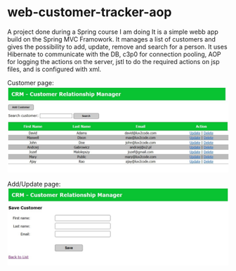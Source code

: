 # web-customer-tracker-aop
A project done during a Spring course I am doing
It is a simple webb app build on the Spring MVC Framowork. It manages a list of customers and gives the possibility to add, update, remove and search for a person.
It uses Hibernate to communicate with the DB, c3p0 for connection pooling, AOP for logging the actions on the server, jstl to do the required actions on jsp files, and is configured with xml.

Customer page:
![screenshot1](https://github.com/WojciechWarchol/web-customer-tracker-aop/blob/master/screenshots/app1.jpg?raw=true)

Add/Update page:
![screenshot2](https://github.com/WojciechWarchol/web-customer-tracker-aop/blob/master/screenshots/app2.jpg?raw=true)
